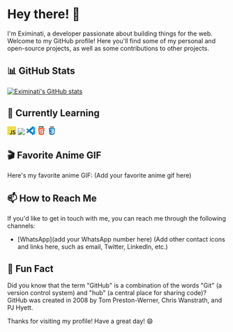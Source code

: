 # Hey there! 👋

I'm Eximinati, a developer passionate about building things for the web. Welcome to my GitHub profile! Here you'll find some of my personal and open-source projects, as well as some contributions to other projects.

## 📊 GitHub Stats

[![Eximinati's GitHub stats](https://github-readme-stats.vercel.app/api?username=Eximinati&show_icons=true&theme=radical)](https://github.com/anuraghazra/github-readme-stats)

## 🌱 Currently Learning

<img height="20" src="https://raw.githubusercontent.com/github/explore/80688e429a7d4ef2fca1e82350fe8e3517d3494d/topics/javascript/javascript.png"></code>
<code><img height="20" src="https://w7.pngwing.com/pngs/751/3/png-transparent-logo-php-html-others-text-trademark-logo-thumbnail.png"></code>
<code><img height="20" src="https://raw.githubusercontent.com/github/explore/80688e429a7d4ef2fca1e82350fe8e3517d3494d/topics/visual-studio-code/visual-studio-code.png"></code>
<code><img height="20" src="https://raw.githubusercontent.com/github/explore/80688e429a7d4ef2fca1e82350fe8e3517d3494d/topics/html/html.png"></code>
<code><img height="20" src="https://raw.githubusercontent.com/github/explore/80688e429a7d4ef2fca1e82350fe8e3517d3494d/topics/css/css.png"></code>

## 🎬 Favorite Anime GIF

Here's my favorite anime GIF: (Add your favorite anime gif here)

## 📫 How to Reach Me

If you'd like to get in touch with me, you can reach me through the following channels:

- [WhatsApp](add your WhatsApp number here) (Add other contact icons and links here, such as email, Twitter, LinkedIn, etc.)

## 💬 Fun Fact

Did you know that the term "GitHub" is a combination of the words "Git" (a version control system) and "hub" (a central place for sharing code)? GitHub was created in 2008 by Tom Preston-Werner, Chris Wanstrath, and PJ Hyett.

Thanks for visiting my profile! Have a great day! 😄

